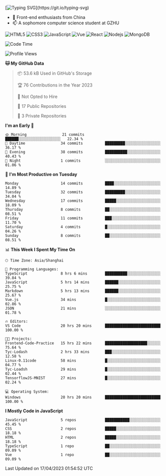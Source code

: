
[![Typing SVG](https://readme-typing-svg.herokuapp.com?font=Fira+Code&pause=1000&center=%E5%81%87&vCenter=%E5%81%87&width=435&lines=Hi%2CI+am+Tycho!+Welcome!)](https://git.io/typing-svg)
<!--
**Tycho457/Tycho457** is a ✨ _special_ ✨ repository because its `README.md` (this file) appears on your GitHub profile.

Here are some ideas to get you started:

- 🔭 I’m currently working on ...
- 🌱 I’m currently learning ...
- 👯 I’m looking to collaborate on ...
- 🤔 I’m looking for help with ...
- 💬 Ask me about ...
- 📫 How to reach me: ...
- 😄 Pronouns: ...
- ⚡ Fun fact: ...
-->
- 🌱 Front-end enthusiasts from China
- 📫 A sophomore computer science student at GZHU

![HTML5](https://img.shields.io/badge/-HTML5-E34F26?style=flat-square&logo=html5&logoColor=white)
![CSS3](https://img.shields.io/badge/-CSS3-1572B6?style=flat-square&logo=css3)
![JavaScript](https://img.shields.io/badge/-JavaScript-oringe?style=flat-square&logo=javascript)
![Vue](https://img.shields.io/badge/-vue-green?style=green&logo=vue)
![React](https://img.shields.io/badge/-React-45b8d8?style=flat-square&logo=react&logoColor=white)
![Nodejs](https://img.shields.io/badge/-Nodejs-c0ebd?style=flat-square&logo=Node.js)
![MongoDB](https://img.shields.io/badge/-MongoDB-13aa52?style=flat-square&logo=mongodb&logoColor=white)

<!--START_SECTION:waka-->
![Code Time](http://img.shields.io/badge/Code%20Time-48%20hrs%2017%20mins-blue)

![Profile Views](http://img.shields.io/badge/Profile%20Views-39-blue)

**🐱 My GitHub Data** 

> 📦 53.6 kB Used in GitHub's Storage 
 > 
> 🏆 76 Contributions in the Year 2023
 > 
> 🚫 Not Opted to Hire
 > 
> 📜 17 Public Repositories 
 > 
> 🔑 3 Private Repositories 
 > 
**I'm an Early 🐤** 

```text
🌞 Morning                21 commits          ██████░░░░░░░░░░░░░░░░░░░   22.34 % 
🌆 Daytime                34 commits          █████████░░░░░░░░░░░░░░░░   36.17 % 
🌃 Evening                38 commits          ██████████░░░░░░░░░░░░░░░   40.43 % 
🌙 Night                  1 commits           ░░░░░░░░░░░░░░░░░░░░░░░░░   01.06 % 
```
📅 **I'm Most Productive on Tuesday** 

```text
Monday                   14 commits          ████░░░░░░░░░░░░░░░░░░░░░   14.89 % 
Tuesday                  32 commits          █████████░░░░░░░░░░░░░░░░   34.04 % 
Wednesday                17 commits          █████░░░░░░░░░░░░░░░░░░░░   18.09 % 
Thursday                 8 commits           ██░░░░░░░░░░░░░░░░░░░░░░░   08.51 % 
Friday                   11 commits          ███░░░░░░░░░░░░░░░░░░░░░░   11.70 % 
Saturday                 4 commits           █░░░░░░░░░░░░░░░░░░░░░░░░   04.26 % 
Sunday                   8 commits           ██░░░░░░░░░░░░░░░░░░░░░░░   08.51 % 
```


📊 **This Week I Spent My Time On** 

```text
🕑︎ Time Zone: Asia/Shanghai

💬 Programming Languages: 
TypeScript               8 hrs 6 mins        ██████████░░░░░░░░░░░░░░░   39.84 % 
JavaScript               5 hrs 14 mins       ██████░░░░░░░░░░░░░░░░░░░   25.75 % 
Markdown                 5 hrs 13 mins       ██████░░░░░░░░░░░░░░░░░░░   25.67 % 
Vue.js                   34 mins             █░░░░░░░░░░░░░░░░░░░░░░░░   02.86 % 
JSON                     21 mins             ░░░░░░░░░░░░░░░░░░░░░░░░░   01.78 % 

🔥 Editors: 
VS Code                  20 hrs 20 mins      █████████████████████████   100.00 % 

🐱‍💻 Projects: 
Frontend-Code-Practice   15 hrs 22 mins      ███████████████████░░░░░░   75.64 % 
Tyc-Lodash               2 hrs 33 mins       ███░░░░░░░░░░░░░░░░░░░░░░   12.58 % 
Linux-0.11code           58 mins             █░░░░░░░░░░░░░░░░░░░░░░░░   04.77 % 
Tyc-Loadsh               29 mins             █░░░░░░░░░░░░░░░░░░░░░░░░   02.44 % 
TensorflowJS-MNIST       27 mins             █░░░░░░░░░░░░░░░░░░░░░░░░   02.24 % 

💻 Operating System: 
Windows                  20 hrs 20 mins      █████████████████████████   100.00 % 
```

**I Mostly Code in JavaScript** 

```text
JavaScript               5 repos             ███████████░░░░░░░░░░░░░░   45.45 % 
CSS                      2 repos             █████░░░░░░░░░░░░░░░░░░░░   18.18 % 
HTML                     2 repos             █████░░░░░░░░░░░░░░░░░░░░   18.18 % 
TypeScript               1 repo              ██░░░░░░░░░░░░░░░░░░░░░░░   09.09 % 
Vue                      1 repo              ██░░░░░░░░░░░░░░░░░░░░░░░   09.09 % 
```




 Last Updated on 17/04/2023 01:54:52 UTC
<!--END_SECTION:waka-->


